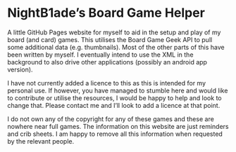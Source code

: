 # NightB1ade’s Board Game Helper

A little GitHub Pages website for myself to aid in the setup and play of my board (and card) games.  This utilises the Board Game Geek API to pull some additional data (e.g. thumbnails).  Most of the other parts of this have been written by myself.  I eventually intend to use the XML in the background to also drive other applications (possibly an android app version).

I have not currently added a licence to this as this is intended for my personal use.  If however, you have managed to stumble here and would like to contribute or utilise the resources, I would be happy to help and look to change that.  Please contact me and I’ll look to add a licence at that point.

I do not own any of the copyright for any of these games and these are nowhere near full games.  The information on this website are just reminders and crib sheets.  I am happy to remove all this information when requested by the relevant people.
